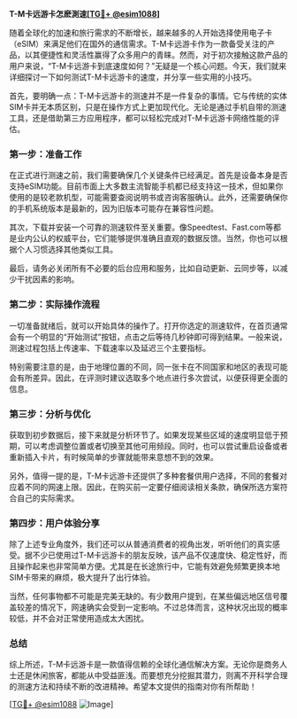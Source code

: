 **T-M卡远游卡怎麽測速[[TG💪+ @esim1088](https://t.me/s/esim1088)]**

随着全球化的加速和旅行需求的不断增长，越来越多的人开始选择使用电子卡（eSIM）来满足他们在国外的通信需求。T-M卡远游卡作为一款备受关注的产品，以其便捷性和灵活性赢得了众多用户的青睐。然而，对于初次接触这款产品的用户来说，“T-M卡远游卡到底速度如何？”无疑是一个核心问题。今天，我们就来详细探讨一下如何测试T-M卡远游卡的速度，并分享一些实用的小技巧。

首先，要明确一点：T-M卡远游卡的测速并不是一件复杂的事情。它与传统的实体SIM卡并无本质区别，只是在操作方式上更加现代化。无论是通过手机自带的测速工具，还是借助第三方应用程序，都可以轻松完成对T-M卡远游卡网络性能的评估。

### **第一步：准备工作**
在正式进行测速之前，我们需要确保几个关键条件已经满足。首先是设备本身是否支持eSIM功能。目前市面上大多数主流智能手机都已经支持这一技术，但如果你使用的是较老款机型，可能需要查阅说明书或咨询客服确认。此外，还需要确保你的手机系统版本是最新的，因为旧版本可能存在兼容性问题。

其次，下载并安装一个可靠的测速软件至关重要。像Speedtest、Fast.com等都是业内公认的权威平台，它们能够提供准确且直观的数据反馈。当然，你也可以根据个人习惯选择其他类似工具。

最后，请务必关闭所有不必要的后台应用和服务，比如自动更新、云同步等，以减少干扰因素的影响。

### **第二步：实际操作流程**
一切准备就绪后，就可以开始具体的操作了。打开你选定的测速软件，在首页通常会有一个明显的“开始测试”按钮，点击之后等待几秒钟即可得到结果。一般来说，测速过程包括上传速率、下载速率以及延迟三个主要指标。

特别需要注意的是，由于地理位置的不同，同一张卡在不同国家和地区的表现可能会有所差异。因此，在评测时建议选取多个地点进行多次尝试，以便获得更全面的信息。

### **第三步：分析与优化**
获取到初步数据后，接下来就是分析环节了。如果发现某些区域的速度明显低于预期，可以考虑调整位置或者切换至其他可用频段。同时，也可以尝试重启设备或者重新插入卡片，有时候简单的步骤就能带来意想不到的效果。

另外，值得一提的是，T-M卡远游卡还提供了多种套餐供用户选择，不同的套餐对应着不同的网速上限。因此，在购买前一定要仔细阅读相关条款，确保所选方案符合自己的实际需求。

### **第四步：用户体验分享**
除了上述专业角度外，我们还可以从普通消费者的视角出发，听听他们的真实感受。据不少已使用过T-M卡远游卡的朋友反映，该产品不仅速度快、稳定性好，而且操作起来也非常简单方便。尤其是在长途旅行中，它能有效避免频繁更换本地SIM卡带来的麻烦，极大提升了出行体验。

当然，任何事物都不可能是完美无缺的。有少数用户提到，在某些偏远地区信号覆盖较差的情况下，网速确实会受到一定影响。不过总体而言，这种状况出现的概率较低，并不会对正常使用造成太大困扰。

### **总结**
综上所述，T-M卡远游卡是一款值得信赖的全球化通信解决方案。无论你是商务人士还是休闲旅客，都能从中受益匪浅。而要想充分挖掘其潜力，则离不开科学合理的测速方法和持续不断的改进精神。希望本文提供的指南对你有所帮助！

[[TG💪+ @esim1088](https://t.me/s/esim1088) ![Image](https://i.postimg.cc/4NQfJmqS/Snipaste-2025-05-13-00-14-12.png)]